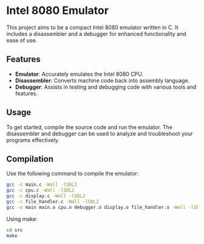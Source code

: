 # Intel 8080 Emulator

This project aims to be a compact Intel 8080 emulator written in C. It includes a disassembler and a debugger for enhanced functionality and ease of use.

## Features

- **Emulator**: Accurately emulates the Intel 8080 CPU.
- **Disassembler**: Converts machine code back into assembly language.
- **Debugger**: Assists in testing and debugging code with various tools and features.

## Usage

To get started, compile the source code and run the emulator. The disassembler and debugger can be used to analyze and troubleshoot your programs effectively.

## Compilation

Use the following command to compile the emulator:

```bash
gcc -c main.c -Wall -lSDL2
gcc -c cpu.c -Wall -lSDL2
gcc -c display.c -Wall -lSDL2
gcc -c file_handler.c -Wall -lSDL2
gcc -o main main.o cpu.o debugger.o display.o file_handler.o -Wall -lSDL2
```

Using make:
```bash
cd src
make
```